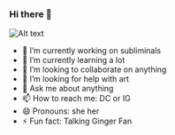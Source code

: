 ### Hi there 👋

![Alt text](https://www.bsckids.com/wp-content/uploads/2016/04/Ep.17-GlovePhone-MASTER-MULTICHANNEL.00_03_19_16.Still007.png)

- 🔭 I’m currently working on subliminals
- 🌱 I’m currently learning a lot
- 👯 I’m looking to collaborate on anything
- 🤔 I’m looking for help with art
- 💬 Ask me about anything
- 📫 How to reach me: DC or IG
- 😄 Pronouns: she her
- ⚡ Fun fact: Talking Ginger Fan

<!--
**zhayun3233/zhayun3233** is a ✨ _special_ ✨ repository because its `README.md` (this file) appears on your GitHub profile.

Here are some ideas to get you started:

- 🔭 I’m currently working on ...
- 🌱 I’m currently learning ...
- 👯 I’m looking to collaborate on ...
- 🤔 I’m looking for help with ...
- 💬 Ask me about ...
- 📫 How to reach me: ...
- 😄 Pronouns: ...
- ⚡ Fun fact: ...
-->
